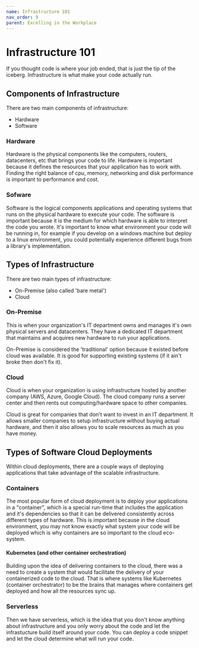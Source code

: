 ```yaml
---
name: Infrastructure 101
nav_order: 9
parent: Excelling in the Workplace
---
```


# Infrastructure 101

If you thought code is where your job ended, that is just the tip of the iceberg. Infrastructure is what make your code actually run.

## Components of Infrastructure

There are two main components of infrastructure:
* Hardware
* Software

### Hardware

Hardware is the physical components like the computers, routers, datacenters, etc that brings your code to life. Hardware is important because it defines the resources that your application has to work with. Finding the right balance of cpu, memory, networking and disk performance is important to performance and cost.

### Sofware

Software is the logical components applications and operating systems that runs on the physical hardware to execute your code. The software is important because it is the medium for which hardware is able to interpret the code you wrote. It's important to know what environment your code will be running in, for example if you develop on a windows machine but deploy to a linux environment, you could potentially experience different bugs from a library's implementation.

## Types of Infrastructure

There are two main types of infrastructure:
* On-Premise (also called 'bare metal')
* Cloud

### On-Premise

This is when your organization's IT department owns and manages it's own physical servers and datacenters. They have a dedicated IT department that maintains and acquires new hardware to run your applications.

On-Premise is considered the 'traditional' option because it existed before cloud was available. It is good for supporting existing systems (if it ain't broke then don't fix it).

### Cloud

Cloud is when your organization is using infrastructure hosted by another company (AWS, Azure, Google Cloud). The cloud company runs a server center and then rents out computing/hardware space to other companies.

Cloud is great for companies that don't want to invest in an IT department. It allows smaller companies to setup infrastructure without buying actual hardware, and then it also allows you to scale resources as much as you have money.

## Types of Software Cloud Deployments

Within cloud deployments, there are a couple ways of deploying applications that take advantage of the scalable infrastructure.

### Containers

The most popular form of cloud deployment is to deploy your applications in a "container", which is a special run-time that includes the application and it's dependencies so that it can be delivered consistently across different types of hardware. This is important because in the cloud environment, you may not know exactly what system your code will be deployed which is why containers are so important to the cloud eco-system.

#### Kubernetes (and other container orchestration)

Building upon the idea of delivering containers to the cloud, there was a need to create a system that would facilitate the delivery of your containerized code to the cloud. That is where systems like Kubernetes (container orchestrator) to be the brains that manages where containers get deployed and how all the resources sync up.

### Serverless

Then we have serverless, which is the idea that you don't know anything about infrastructure and you only worry about the code and let the infrastucture build itself around your code. You can deploy a code snippet and let the cloud determine what will run your code.

